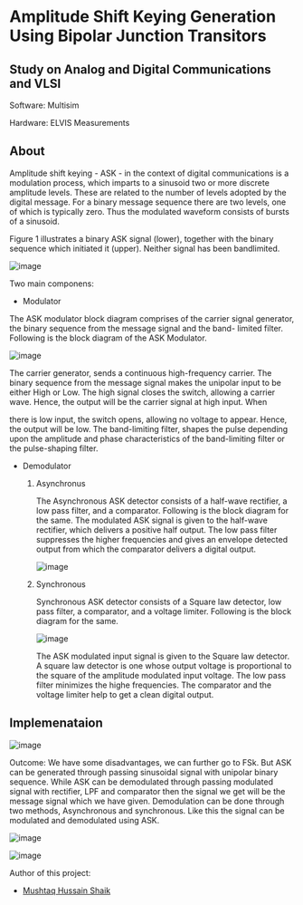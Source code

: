 # Amplitude Shift Keying Generation Using Bipolar Junction Transitors

## Study on Analog and Digital Communications and VLSI

Software: Multisim

Hardware: ELVIS Measurements

## About 

Amplitude shift keying - ASK - in the context of digital communications is a modulation process, which imparts to a sinusoid two or more discrete amplitude levels. 
These are related to the number of levels adopted by the digital message. For a binary message sequence there are two levels, one of which is typically zero. Thus the modulated waveform consists of bursts of a sinusoid.

Figure 1 illustrates a binary ASK signal (lower), together with the binary sequence which initiated it (upper). Neither signal has been bandlimited. 

![image](https://github.com/Mushtaq0399/Analog-and-Digital-Communication-Project/assets/139509924/9288c15b-1aa9-4a43-91d0-f4d3a18f2b70)

Two main componens:

- Modulator

The ASK modulator block diagram comprises of the carrier signal generator, the binary sequence from the message signal and the band- limited filter. Following is the block diagram of the ASK Modulator.

![image](https://github.com/Mushtaq0399/Analog-and-Digital-Communication-Project/assets/139509924/c9caad31-42dc-4690-a51f-65944a73efac)

The carrier generator, sends a continuous high-frequency carrier. The binary sequence from the message signal makes the unipolar input to be either High or Low. The high signal closes the switch, allowing a carrier wave. Hence, the output will be the carrier signal at high input. When
 
there is low input, the switch opens, allowing no voltage to appear. Hence, the output will be low.
The band-limiting filter, shapes the pulse depending upon the amplitude and phase characteristics of the band-limiting filter or the pulse-shaping filter.

- Demodulator

  1. Asynchronus

     The Asynchronous ASK detector consists of a half-wave rectifier, a low pass filter, and a comparator. Following is the block diagram for the same.
     The modulated ASK signal is given to the half-wave rectifier, which delivers a positive half output. The low pass filter suppresses the higher
     frequencies and gives an envelope detected output from which the comparator delivers a digital output.

     ![image](https://github.com/Mushtaq0399/Analog-and-Digital-Communication-Project/assets/139509924/3479dd5c-1862-478a-aef6-0d4ddf6728a3)

  2. Synchronous

     Synchronous ASK detector consists of a Square law detector, low pass filter, a comparator, and a voltage limiter. Following is the block diagram for the same.

     ![image](https://github.com/Mushtaq0399/Analog-and-Digital-Communication-Project/assets/139509924/140415db-3767-4a1c-8c0e-cb5f285c0b6a)

     The ASK modulated input signal is given to the Square law detector. A square law detector is one whose output voltage is proportional to the square of the amplitude modulated input voltage.
     The low pass filter minimizes the highe frequencies. The comparator and the voltage limiter help to get a clean digital output.

## Implemenataion

![image](https://github.com/Mushtaq0399/Analog-and-Digital-Communication-Project/assets/139509924/6ea437de-e0ea-4804-834a-40ad646e4b43)

Outcome: We have some disadvantages, we can further go to FSk. But ASK can be generated through passing sinusoidal signal with unipolar binary sequence. 
While ASK can be demodulated through passing modulated signal with rectifier, LPF and comparator then the signal we get will be the message signal which we have given. 
Demodulation can be done through two methods, Asynchronous and synchronous. Like this the signal can be modulated and demodulated using ASK.

![image](https://github.com/Mushtaq0399/Analog-and-Digital-Communication-Project/assets/139509924/67ed0136-29ff-4880-8b99-b31148b4d13f)

![image](https://github.com/Mushtaq0399/Analog-and-Digital-Communication-Project/assets/139509924/d556be13-9ac5-4535-812f-6b0c536ea204)



Author of this project: 
- [Mushtaq Hussain Shaik](https://www.linkedin.com/in/mushtaqhussainshaik/)
